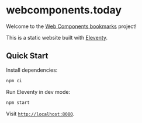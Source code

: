 # webcomponents.today

Welcome to the [Web Components bookmarks](https://webcomponents.today) project!

This is a static website built with [Eleventy](https://www.11ty.dev).

## Quick Start

Install dependencies:

```bash
npm ci
```

Run Eleventy in dev mode:

```bash
npm start
```

Visit [`http://localhost:8080`](http://localhost:8080).
